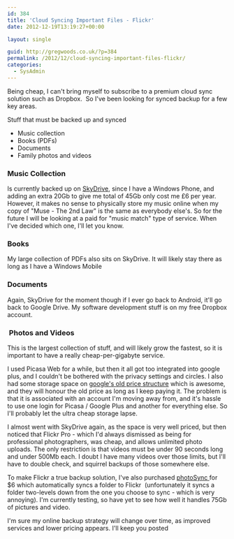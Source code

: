 ```yaml
---
id: 384
title: 'Cloud Syncing Important Files - Flickr'
date: 2012-12-19T13:19:27+00:00

layout: single

guid: http://gregwoods.co.uk/?p=384
permalink: /2012/12/cloud-syncing-important-files-flickr/
categories:
  - SysAdmin
---
```

Being cheap, I can't bring myself to subscribe to a premium cloud sync solution such as Dropbox.  So I've been looking for synced backup for a few key areas.

Stuff that must be backed up and synced

  * Music collection
  * Books (PDFs)
  * Documents
  * Family photos and videos

### Music Collection

Is currently backed up on <a title="SkyDrive" href="http://windows.microsoft.com/en-US/skydrive/compare" target="_blank">SkyDrive</a>, since I have a Windows Phone, and adding an extra 20Gb to give me total of 45Gb only cost me £6 per year. However, it makes no sense to physically store my music online when my copy of "Muse - The 2nd Law" is the same as everybody else's. So for the future I will be looking at a paid for "music match" type of service. When I've decided which one, I'll let you know.

### Books

My large collection of PDFs also sits on SkyDrive. It will likely stay there as long as I have a Windows Mobile

### Documents

Again, SkyDrive for the moment though if I ever go back to Android, it'll go back to Google Drive. My software development stuff is on my free Dropbox account.

###  Photos and Videos

This is the largest collection of stuff, and will likely grow the fastest, so it is important to have a really cheap-per-gigabyte service.

I used Picasa Web for a while, but then it all got too integrated into google plus, and I couldn't be bothered with the privacy settings and circles. I also had some storage space on <a title="google's old price structure" href="http://support.google.com/picasa/answer/39567?hl=en" target="_blank">google's old price structure</a> which is awesome, and they will honour the old price as long as I keep paying it. The problem is that it is associated with an account I'm moving away from, and it's hassle to use one login for Picasa / Google Plus and another for everything else. So I'll probably let the ultra cheap storage lapse.

I almost went with SkyDrive again, as the space is very well priced, but then noticed that Flickr Pro - which I'd always dismissed as being for professional photographers, was cheap, and allows unlimited photo uploads. The only restriction is that videos must be under 90 seconds long and under 500Mb each. I doubt I have many videos over those limits, but I'll have to double check, and squirrel backups of those somewhere else.

To make Flickr a true backup solution, I've also purchased <a title="photoSync" href="http://www.flickr.com/services/apps/72157624948354629/" target="_blank">photoSync </a>for $6 which automatically syncs a folder to Flickr  (unfortunately it syncs a folder two-levels down from the one you choose to sync - which is very annoying). I'm currently testing, so have yet to see how well it handles 75Gb of pictures and video.

I'm sure my online backup strategy will change over time, as improved services and lower pricing appears. I'll keep you posted
